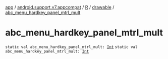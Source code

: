 [app](../../../index.md) / [android.support.v7.appcompat](../../index.md) / [R](../index.md) / [drawable](index.md) / [abc_menu_hardkey_panel_mtrl_mult](./abc_menu_hardkey_panel_mtrl_mult.md)

# abc_menu_hardkey_panel_mtrl_mult

`static val abc_menu_hardkey_panel_mtrl_mult: `[`Int`](https://kotlinlang.org/api/latest/jvm/stdlib/kotlin/-int/index.html)
`static val abc_menu_hardkey_panel_mtrl_mult: `[`Int`](https://kotlinlang.org/api/latest/jvm/stdlib/kotlin/-int/index.html)